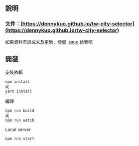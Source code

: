 ## 說明

### 文件：[https://dennykuo.github.io/tw-city-selector](https://dennykuo.github.io/tw-city-selector)

如果資料有誤或未及更新，發個 [issue](https://github.com/dennykuo/tw-city-selector/issues ':target=_blank') 給我吧

## 開發

安裝依賴

```
npm install
或
yarn install
```

編譯

```
npm run build
或
npm run watch
```

Local server

```
npm run start
```
